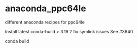 # anaconda_ppc64le
different anaconda recipes for ppc64le


Install latest conda-build > 3.19.2 fix symlink issues
See #3840


conda build <recipe>
